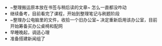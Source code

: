 - ~整理搬运原本放在书签与稍后读的文章~ 怎么一直都没咋动
- 继续备考，目前看完了课程，开始到整理笔记与刷题阶段
- ~整理办公电脑里的文件，收拾一个旧办公室~ 决定重新启用该办公室，目前开始筹备买办公桌椅和配网
- 早睡晚起，调适心理
- 准备搭建新闻组了